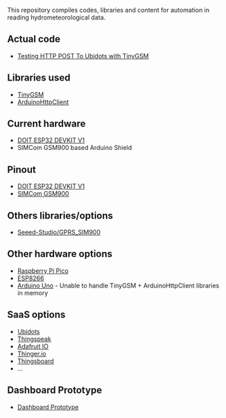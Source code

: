 This repository compiles codes, libraries and content for automation in reading hydrometeorological data.

## Actual code

- [Testing HTTP POST To Ubidots with TinyGSM](https://github.com/dirceup/remote_hydrometeorological_monitoring_system/blob/master/arduino/tinygsm_to_ubidots.ino)

## Libraries used

- [TinyGSM](https://github.com/vshymanskyy/TinyGSM)
- [ArduinoHttpClient](https://github.com/arduino-libraries/ArduinoHttpClient)

## Current hardware

- [DOIT ESP32 DEVKIT V1](https://en.wikipedia.org/wiki/ESP32)
- SIMCom GSM900 based Arduino Shield

## Pinout

- [DOIT ESP32 DEVKIT V1](https://github.com/dirceup/remote_hydrometeorological_monitoring_system/blob/master/ESP32-DOIT-DEVKIT-V1-Board-Pinout-30-GPIOs-Copy.png)
- [SIMCom GSM900](https://github.com/dirceup/remote_hydrometeorological_monitoring_system/blob/master/Wiring-SIM900-GSM-GPRS-Shield-with-Arduino-UNO.png)

## Others libraries/options

- [Seeed-Studio/GPRS_SIM900](https://github.com/Seeed-Studio/GPRS_SIM900)

## Other hardware options

- [Raspberry Pi Pico](https://www.raspberrypi.org/products/raspberry-pi-pico/)
- [ESP8266](https://en.wikipedia.org/wiki/ESP8266)
- [Arduino Uno](http://arduino.cc/) - Unable to handle TinyGSM + ArduinoHttpClient libraries in memory

## SaaS options

- [Ubidots](https://ubidots.com/)
- [Thingspeak](https://thingspeak.com/)
- [Adafruit IO](https://io.adafruit.com/)
- [Thinger.io](https://thinger.io/)
- [Thingsboard](https://thingsboard.io/)
- ...

## Dashboard Prototype

- [Dashboard Prototype](https://dirceup.github.io/remote_hydrometeorological_monitoring_system/dashboard/)
